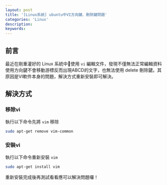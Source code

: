```yaml
---
layout: post
title: '[Linux系統] ubuntu中VI方向鍵、刪除鍵問題'
categories: 'Linux'
description: 
keywords:
---
```


## 前言
最近在剛重灌好的 Linux 系統中使用 `vi` 編輯文件，發現不僅無法正常編輯資料使用方向鍵不會移動游標反而出現ABCD的文字，也無法使用 delete 刪除鍵。其原因是VI軟件本身的問題，解決方式重新安裝即可解決。

## 解決方式

### 移除vi
執行以下命令先將 `vim` 移除

```bash
sudo apt-get remove vim-common
```
### 安裝vi
執行以下命令重新安裝 `vim` 

```bash
sudo apt-get install vim
```

重新安裝完成後再測試看看應可以解決問題囉！
